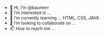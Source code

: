 - 👋 Hi, I’m @baumerr
- 👀 I’m interested in ...
- 🌱 I’m currently learning ... HTML, CSS, JAVA
- 💞️ I’m looking to collaborate on ...
- 📫 How to reach me ...

<!---
baumerr/baumerr is a ✨ special ✨ repository because its `README.md` (this file) appears on your GitHub profile.
You can click the Preview link to take a look at your changes.
--->
